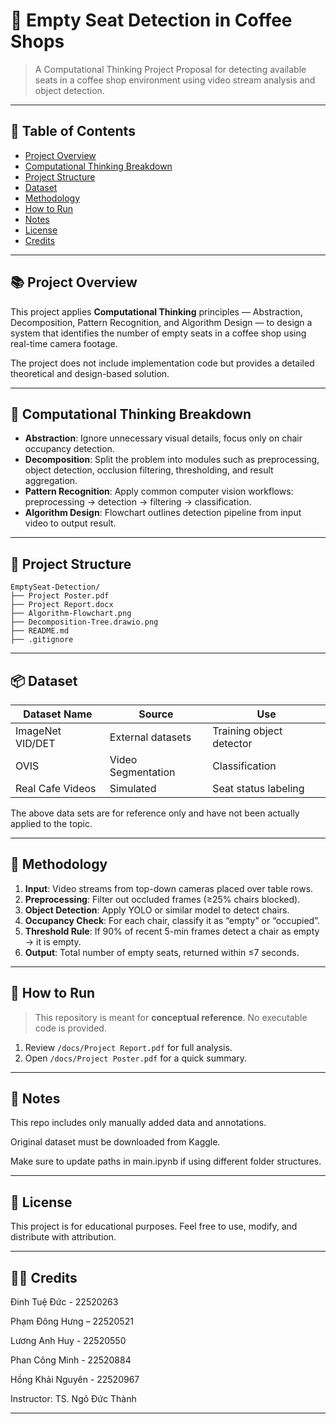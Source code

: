 # 💺 Empty Seat Detection in Coffee Shops

> A Computational Thinking Project Proposal for detecting available seats in a coffee shop environment using video stream analysis and object detection.

---

## 📌 Table of Contents

- [Project Overview](#project-overview)
- [Computational Thinking Breakdown](#compuational-thinking-breakdown)
- [Project Structure](#project-structure)
- [Dataset](#dataset)
- [Methodology](#methodology)
- [How to Run](#how-to-run)
- [Notes](#notes)
- [License](#license)
- [Credits](#credits)

---

## 📚 Project Overview

This project applies **Computational Thinking** principles — Abstraction, Decomposition, Pattern Recognition, and Algorithm Design — to design a system that identifies the number of empty seats in a coffee shop using real-time camera footage.

The project does not include implementation code but provides a detailed theoretical and design-based solution.

---

## 👀 Computational Thinking Breakdown

- **Abstraction**: Ignore unnecessary visual details, focus only on chair occupancy detection.
- **Decomposition**: Split the problem into modules such as preprocessing, object detection, occlusion filtering, thresholding, and result aggregation.
- **Pattern Recognition**: Apply common computer vision workflows: preprocessing → detection → filtering → classification.
- **Algorithm Design**: Flowchart outlines detection pipeline from input video to output result.

---

## 📁 Project Structure

```
EmptySeat-Detection/
├── Project Poster.pdf
├── Project Report.docx
├── Algorithm-Flowchart.png
├── Decomposition-Tree.drawio.png
├── README.md
├── .gitignore
```
---

## 📦 Dataset

| Dataset Name      | Source             | Use                      |
|-------------------|--------------------|--------------------------|
| ImageNet VID/DET  | External datasets  | Training object detector |
| OVIS              | Video Segmentation | Classification           |
| Real Cafe Videos  | Simulated          | Seat status labeling     |

The above data sets are for reference only and have not been actually applied to the topic.

---
## 🧠 Methodology

1. **Input**: Video streams from top-down cameras placed over table rows.
2. **Preprocessing**: Filter out occluded frames (≥25% chairs blocked).
3. **Object Detection**: Apply YOLO or similar model to detect chairs.
4. **Occupancy Check**: For each chair, classify it as “empty” or “occupied”.
5. **Threshold Rule**: If 90% of recent 5-min frames detect a chair as empty → it is empty.
6. **Output**: Total number of empty seats, returned within ≤7 seconds.

--- 

## 🚀 How to Run

> This repository is meant for **conceptual reference**. No executable code is provided.

1. Review `/docs/Project Report.pdf` for full analysis.
2. Open `/docs/Project Poster.pdf` for a quick summary.

---

## 📌 Notes
This repo includes only manually added data and annotations.

Original dataset must be downloaded from Kaggle.

Make sure to update paths in main.ipynb if using different folder structures.

--- 

## 📄 License
This project is for educational purposes. Feel free to use, modify, and distribute with attribution.

---

## 👨‍🏫 Credits

Đinh Tuệ Đức - 22520263 

Phạm Đông Hưng – 22520521

Lương Anh Huy - 22520550

Phan Công Minh - 22520884

Hồng Khải Nguyên - 22520967

Instructor: TS. Ngô Đức Thành

---
